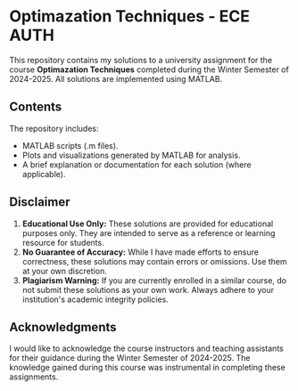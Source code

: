 # Optimazation Techniques - ECE AUTH

This repository contains my solutions to a university assignment for the course **Optimazation Techniques** completed during the Winter Semester of 2024-2025. All solutions are implemented using MATLAB.

## Contents

The repository includes:
- MATLAB scripts (.m files).
- Plots and visualizations generated by MATLAB for analysis.
- A brief explanation or documentation for each solution (where applicable).

## Disclaimer

1. **Educational Use Only:** These solutions are provided for educational purposes only. They are intended to serve as a reference or learning resource for students.
2. **No Guarantee of Accuracy:** While I have made efforts to ensure correctness, these solutions may contain errors or omissions. Use them at your own discretion.
3. **Plagiarism Warning:** If you are currently enrolled in a similar course, do not submit these solutions as your own work. Always adhere to your institution's academic integrity policies.

## Acknowledgments

I would like to acknowledge the course instructors and teaching assistants for their guidance during the Winter Semester of 2024-2025. The knowledge gained during this course was instrumental in completing these assignments.
